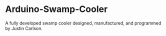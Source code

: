 # Arduino-Swamp-Cooler
A fully developed swamp cooler designed, manufactured, and programmed by Justin Carlson.
